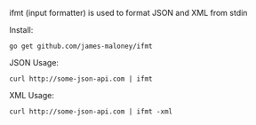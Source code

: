 ifmt (input formatter) is used to format JSON and XML from stdin

Install:

	go get github.com/james-maloney/ifmt

JSON Usage:

	curl http://some-json-api.com | ifmt

XML Usage:

	curl http://some-json-api.com | ifmt -xml

